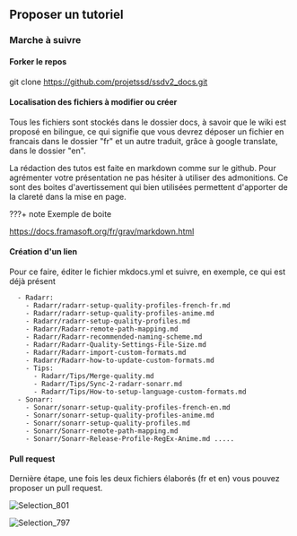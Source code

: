 ## Proposer un tutoriel

### Marche à suivre 

#### Forker le repos
git clone https://github.com/projetssd/ssdv2_docs.git

#### Localisation des fichiers à modifier ou créer
Tous les fichiers sont stockés dans le dossier docs, à savoir que le wiki est proposé en bilingue, ce qui signifie que vous devrez déposer un fichier en francais dans le dossier "fr" et un autre traduit, grâce à google translate, dans le dossier "en".

La rédaction des tutos est faite en markdown comme sur le github. Pour agrémenter votre présentation ne pas hésiter à utiliser des admonitions. Ce sont des boites d'avertissement qui bien utilisées permettent d'apporter de la clareté dans la mise en page. 

???+ note
    Exemple de boite

https://docs.framasoft.org/fr/grav/markdown.html

#### Création d'un lien
Pour ce faire, éditer le fichier mkdocs.yml et suivre, en exemple, ce qui est déjà présent

```
  - Radarr:
    - Radarr/radarr-setup-quality-profiles-french-fr.md
    - Radarr/radarr-setup-quality-profiles-anime.md
    - Radarr/radarr-setup-quality-profiles.md
    - Radarr/Radarr-remote-path-mapping.md
    - Radarr/Radarr-recommended-naming-scheme.md
    - Radarr/Radarr-Quality-Settings-File-Size.md
    - Radarr/Radarr-import-custom-formats.md
    - Radarr/Radarr-how-to-update-custom-formats.md
    - Tips:
      - Radarr/Tips/Merge-quality.md
      - Radarr/Tips/Sync-2-radarr-sonarr.md
      - Radarr/Tips/How-to-setup-language-custom-formats.md
  - Sonarr:
    - Sonarr/sonarr-setup-quality-profiles-french-en.md
    - Sonarr/sonarr-setup-quality-profiles-anime.md
    - Sonarr/sonarr-setup-quality-profiles.md
    - Sonarr/Sonarr-remote-path-mapping.md
    - Sonarr/Sonarr-Release-Profile-RegEx-Anime.md .....
```


#### Pull request

Dernière étape, une fois les deux fichiers élaborés (fr et en) vous pouvez proposer un pull request.

![Selection_801](https://github.com/projetssd/ssdv2/assets/7422124/0548afb6-77bc-40a1-83df-8bd17afa0be3)

![Selection_797](https://github.com/projetssd/ssdv2/assets/7422124/b474109f-4b22-475f-8ad0-b8bdeda8c624)


